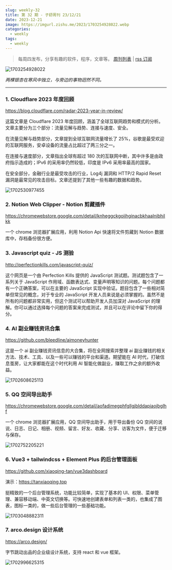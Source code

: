 ```yaml
---
slug: weekly-32
title: 第 32 期 - 子舒周刊 23/12/21
date: 2023-12-21
image: https://imgurl.zishu.me/2023/1703254928022.webp
categories:
  - weekly
tags:
  - weekly
---
```


> 每周四发布，分享有趣的软件，程序，文章等。 [周刊列表](/categories/weekly/) | [rss 订阅](/categories/weekly/index.xml)

![1703254928022](https://imgurl.zishu.me/2023/1703254928022.webp)

*两棵银杏在寒风中独立，与旁边的事物迥然不同。*

---

### 1. Cloudflare 2023 年度回顾

https://blog.cloudflare.com/radar-2023-year-in-review/

这篇文章是 Cloudflare 2023 年度回顾，涵盖了全球互联网趋势和模式的分析。文章主要分为三个部分：流量见解与趋势、连接与速度、安全。

在流量见解与趋势部分，文章提到全球互联网流量增长了 25%，谷歌是最受欢迎的互联网服务，安卓设备的流量占比超过了两三分之一。

在连接与速度部分，文章指出全球有超过 180 次的互联网中断，其中许多是由政府指示造成的；IPv6 的采用率仍然较低，印度是 IPv6 采用率最高的国家。

在安全部分，金融行业是最受攻击的行业，Log4j 漏洞和 HTTP/2 Rapid Reset 漏洞是最常见的攻击目标。文章还提到了其他一些有趣的数据和趋势。

![1702530977455](https://imgurl.zishu.me/2023/1702530977455.webp)

### 2. Notion Web Clipper - Notion 剪藏插件

https://chromewebstore.google.com/detail/knheggckgoiihginacbkhaalnibhilkk

一个 chrome 浏览器扩展应用，利用 Notion Api 快速将文件剪藏到 Notion 数据库中，存档备份很方便。

### 3. Javascript quiz - JS 测验

http://perfectionkills.com/javascript-quiz/

这个网页是一个由 Perfection Kills 提供的 JavaScript 测试题。测试题包含了一系列关于 JavaScript 作用域、函数表达式、变量声明等知识的问题。每个问题都有一个正确答案，可以在主要的 JavaScript 实现中验证。题目包含了一些相对简单但常见的概念，对于专业的 JavaScript 开发人员来说是必须掌握的。虽然不是所有的问题都非常实用，但这个测试可以帮助开发人员加深对 JavaScript 的理解。你可以通过选择每个问题的答案来完成测试，并且可以在评论中留下你的得分。

### 4. AI 副业赚钱资讯合集

https://github.com/bleedline/aimoneyhunter

这是一个 ai 副业赚钱资讯信息的大合集，将在全网搜索并整理 ai 副业赚钱的相关方法、技术、工具、以及一些可以赚钱的平台和渠道。期望能在 AI 时代，打破信息茧房，让大家都能在这个时代利用 AI 智能化做副业，赚取工作之余的额外收益。

![1702608625113](https://imgurl.zishu.me/2023/1702608625113.webp)

### 5. QQ 空间导出助手

https://chromewebstore.google.com/detail/aofadimegphfgllgjblddapiaojbglhf

一个 chrome 浏览器扩展应用，QQ 空间导出助手，用于导出备份 QQ 空间的说说、日志、日记、相册、视频、留言、好友、收藏、分享、访客为文件，便于迁移与保存。

![1702752205221](https://imgurl.zishu.me/2023/1702752205221.webp)

### 6. Vue3 + tailwindcss + Element Plus 的后台管理面板

https://github.com/xiaoqing-tan/vue3dashboard

演示：https://tanxiaoqing.top

挺精致的一个后台管理系统，功能比较简单，实现了基本的 UI、权限、菜单管理、兼容移动端、中英文切换等。可快速地创建表单和列表一类的，也集成了图表，图标一类的，做一些后台管理的一些基础功能。

![1703048882311](https://imgurl.zishu.me/2023/1703048882311.webp)

### 7. arco.design 设计系统

https://arco.design/

字节跳动出品的企业级设计系统，支持 react 和 vue 框架。

![1702996625315](https://imgurl.zishu.me/2023/1702996625315.webp)
